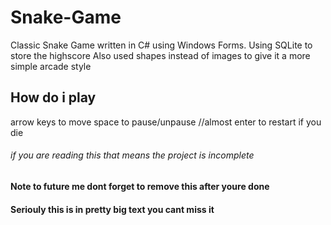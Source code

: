 # Snake-Game
Classic Snake Game written in C# using Windows Forms.
Using SQLite to store the highscore
Also used shapes instead of images to give it a more simple arcade style

## How do i play 
arrow keys to move
space to pause/unpause //almost
enter to restart if you die

###### if you are reading this that means the project is incomplete
#### Note to future me dont forget to remove this after youre done
#### Seriouly this is in pretty big text you cant miss it
